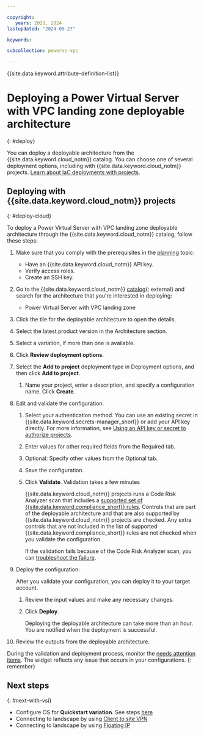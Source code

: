 ```yaml
---

copyright:
   years: 2023, 2024
lastupdated: "2024-05-27"

keywords:

subcollection: powervs-vpc

---
```


{{site.data.keyword.attribute-definition-list}}

# Deploying a Power Virtual Server with VPC landing zone deployable architecture
{: #deploy}

You can deploy a deployable architecture from the {{site.data.keyword.cloud_notm}} catalog. You can choose one of several deployment options, including with {{site.data.keyword.cloud_notm}} projects. [Learn about IaC deployments with projects](/docs/secure-enterprise?topic=secure-enterprise-understanding-projects).

## Deploying with {{site.data.keyword.cloud_notm}} projects
{: #deploy-cloud}

To deploy a Power Virtual Server with VPC landing zone deployable architecture through the {{site.data.keyword.cloud_notm}} catalog, follow these steps:

1.  Make sure that you comply with the prerequisites in the [planning](/docs/powervs-vpc?topic=powervs-vpc-plan) topic:
    - Have an {{site.data.keyword.cloud_notm}} API key.
    - Verify access roles.
    - Create an SSH key.
1.  Go to the {{site.data.keyword.cloud_notm}} [catalog](/catalog#reference_architecture){: external} and search for the architecture that you're interested in deploying:
    - Power Virtual Server with VPC landing zone
1.  Click the tile for the deployable architecture to open the details.
1.  Select the latest product version in the Architecture section.
1.  Select a variation, if more than one is available.
1.  Click **Review deployment options**.
1.  Select the **Add to project** deployment type in Deployment options, and then click **Add to project**.
    1.  Name your project, enter a description, and specify a configuration name. Click **Create**.
1.  Edit and validate the configuration:
    1.  Select your authentication method. You can use an existing secret in {{site.data.keyword.secrets-manager_short}} or add your API key directly. For more information, see [Using an API key or secret to authorize projects](/docs/secure-enterprise?topic=secure-enterprise-authorize-project).
    1.  Enter values for other required fields from the Required tab.
    1.  Optional: Specify other values from the Optional tab.
    1.  Save the configuration.
    1.  Click **Validate**. Validation takes a few minutes

        {{site.data.keyword.cloud_notm}} projects runs a Code Risk Analyzer scan that includes a [supported set of {{site.data.keyword.compliance_short}} rules](/docs/code-risk-analyzer-cli-plugin?topic=code-risk-analyzer-cli-plugin-cra-cli-plugin#terraform-scc-rules). Controls that are part of the deployable architecture and that are also supported by {{site.data.keyword.cloud_notm}} projects are checked. Any extra controls that are not included in the list of supported {{site.data.keyword.compliance_short}} rules are not checked when you validate the configuration.

        If the validation fails because of the Code Risk Analyzer scan, you can [troubleshoot the failure]().
1.  Deploy the configuration:

    After you validate your configuration, you can deploy it to your target account.

    1.  Review the input values and make any necessary changes.
    1.  Click **Deploy**.

        Deploying the deployable architecture can take more than an hour. You are notified when the deployment is successful.

1.  Review the outputs from the deployable architecture.

During the validation and deployment process, monitor the [needs attention items](/docs/secure-enterprise?topic=secure-enterprise-needs-attention-projects). The widget reflects any issue that occurs in your configurations.
{: remember}

## Next steps
{: #next-with-vsi}

* Configure OS for **Quickstart variation**. See steps [here](/docs/powervs-vpc?topic=powervs-vpc-solution-quickstart-next-steps)
* Connecting to landscape by using [Client to site VPN](/docs/powervs-vpc?topic=powervs-vpc-solution-connect-client-vpn)
* Connecting to landscape by using [Floating IP](/docs/powervs-vpc?topic=powervs-vpc-solution-ssh)
